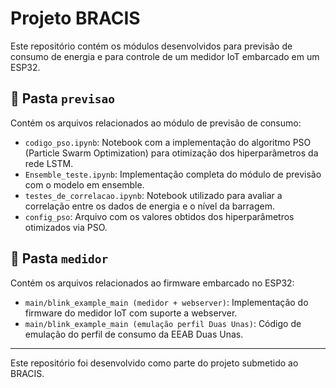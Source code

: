 # Projeto BRACIS

Este repositório contém os módulos desenvolvidos para previsão de consumo de energia e para controle de um medidor IoT embarcado em um ESP32.

## 📁 Pasta `previsao`

Contém os arquivos relacionados ao módulo de previsão de consumo:

- `codigo_pso.ipynb`: Notebook com a implementação do algoritmo PSO (Particle Swarm Optimization) para otimização dos hiperparâmetros da rede LSTM.
- `Ensemble_teste.ipynb`: Implementação completa do módulo de previsão com o modelo em ensemble.
- `testes_de_correlacao.ipynb`: Notebook utilizado para avaliar a correlação entre os dados de energia e o nível da barragem.
- `config_pso`: Arquivo com os valores obtidos dos hiperparâmetros otimizados via PSO.

## 📁 Pasta `medidor`

Contém os arquivos relacionados ao firmware embarcado no ESP32:

- `main/blink_example_main (medidor + webserver)`: Implementação do firmware do medidor IoT com suporte a webserver.
- `main/blink_example_main (emulação perfil Duas Unas)`: Código de emulação do perfil de consumo da EEAB Duas Unas.

---

Este repositório foi desenvolvido como parte do projeto submetido ao BRACIS.
